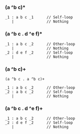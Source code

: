 
### (a ^b c)*
```
_1 : a b c _1      // Self-loop
   |               // Nothing
```
### (a ^b c . d ^e f)*
```
_1 : a b c _2      // Other-loop
   |               // Nothing
_2 : d e f _2      // Self-loop
   |               // Nothing
```
### (a ^b c)+
`(a ^b c . a ^b c)+`
```
_1 : a b c _2      // Other-loop
_2 : a b c _2      // Self-loop
   |               // Nothing
```
### (a ^b c . d ^e f)+
```
_1 : a b c _2      // Other-loop
_2 : d e f _2      // Self-loop
   |               // Nothing
```
